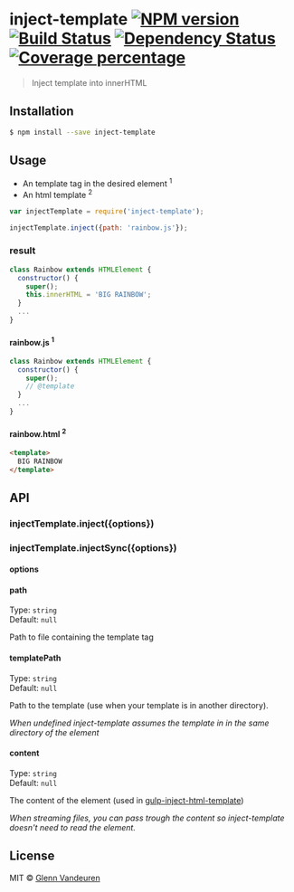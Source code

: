 # inject-template [![NPM version][npm-image]][npm-url] [![Build Status][travis-image]][travis-url] [![Dependency Status][daviddm-image]][daviddm-url] [![Coverage percentage][coveralls-image]][coveralls-url]
> Inject template into innerHTML

## Installation

```sh
$ npm install --save inject-template
```

## Usage
- An template tag in the desired element <sup>1</sup>
- An html template <sup>2</sup>

```js
var injectTemplate = require('inject-template');

injectTemplate.inject({path: 'rainbow.js'});
```

### result
```js
class Rainbow extends HTMLElement {
  constructor() {
    super();
    this.innerHTML = 'BIG RAINBOW';
  }
  ...
}
```

#### rainbow.js <sup>1</sup>
```js
class Rainbow extends HTMLElement {
  constructor() {
    super();
    // @template
  }
  ...
}
```

#### rainbow.html <sup>2</sup>
```html
<template>
  BIG RAINBOW
</template>
```

## API

### injectTemplate.inject({options})
### injectTemplate.injectSync({options})
#### options

#### path
Type: `string`<br>
Default: `null`

Path to file containing the template tag

#### templatePath
Type: `string`<br>
Default: `null`

Path to the template (use when your template is in another directory).

*When undefined inject-template assumes the template in in the same directory of the element*

#### content
Type: `string`<br>
Default: `null`

The content of the element (used in [gulp-inject-html-template](https://github.com/VandeurenGlenn/gulp-inject-html-template))

*When streaming files, you can pass trough the content so inject-template doesn't need to read the element.*

## License

MIT © [Glenn Vandeuren]()


[npm-image]: https://badge.fury.io/js/inject-template.svg
[npm-url]: https://npmjs.org/package/inject-template
[travis-image]: https://travis-ci.org/VandeurenGlenn/inject-template.svg?branch=master
[travis-url]: https://travis-ci.org/VandeurenGlenn/inject-template
[daviddm-image]: https://david-dm.org/VandeurenGlenn/inject-template.svg?theme=shields.io
[daviddm-url]: https://david-dm.org/VandeurenGlenn/inject-template
[coveralls-image]: https://coveralls.io/repos/VandeurenGlenn/inject-template/badge.svg
[coveralls-url]: https://coveralls.io/r/VandeurenGlenn/inject-template
